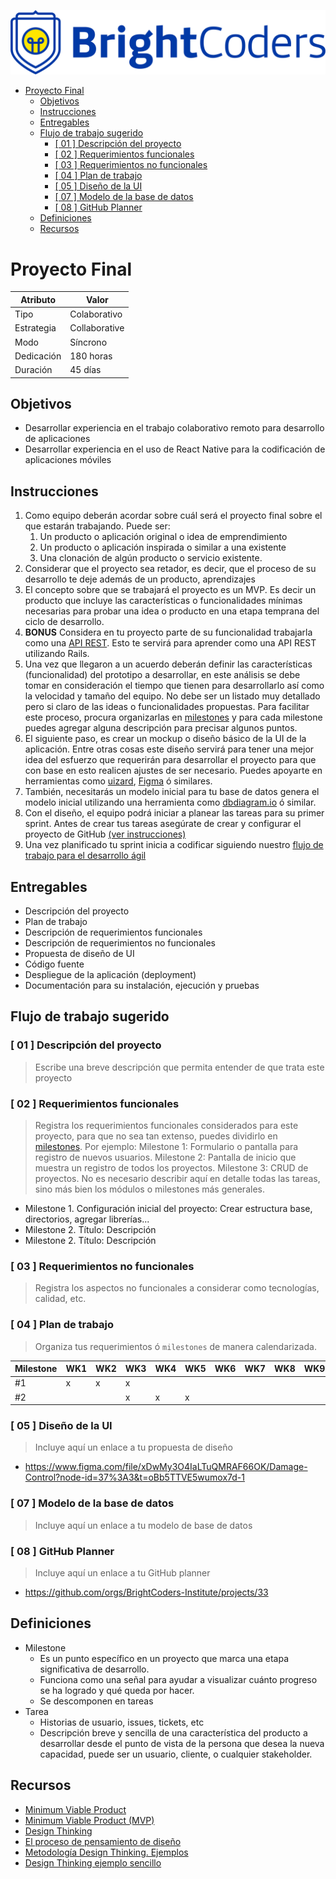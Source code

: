 ![BrightCoders Logo](../img/logo.png)

- [Proyecto Final](#proyecto-final)
  - [Objetivos](#objetivos)
  - [Instrucciones](#instrucciones)
  - [Entregables](#entregables)
  - [Flujo de trabajo sugerido](#flujo-de-trabajo-sugerido)
    - [\[ 01 \] Descripción del proyecto](#-01--descripción-del-proyecto)
    - [\[ 02 \] Requerimientos funcionales](#-02--requerimientos-funcionales)
    - [\[ 03 \] Requerimientos no funcionales](#-03--requerimientos-no-funcionales)
    - [\[ 04 \] Plan de trabajo](#-04--plan-de-trabajo)
    - [\[ 05 \] Diseño de la UI](#-05--diseño-de-la-ui)
    - [\[ 07 \] Modelo de la base de datos](#-07--modelo-de-la-base-de-datos)
    - [\[ 08 \] GitHub Planner](#-08--github-planner)
  - [Definiciones](#definiciones)
  - [Recursos](#recursos)
  
# Proyecto Final

  Atributo |  Valor
 --- | --- |
 Tipo | Colaborativo
 Estrategia | Collaborative
 Modo | Síncrono
 Dedicación | 180 horas
 Duración | 45 días

## Objetivos

- Desarrollar experiencia en el trabajo colaborativo remoto para desarrollo de aplicaciones
- Desarrollar experiencia en el uso de React Native para la codificación de aplicaciones móviles

## Instrucciones

1. Como equipo deberán acordar sobre cuál será el proyecto final sobre el que estarán trabajando. Puede ser:
   1. Un producto o aplicación original o idea de emprendimiento
   2. Un producto o aplicación inspirada o similar a una existente
   3. Una clonación de algún producto o servicio existente.
2. Considerar que el proyecto sea retador, es decir, que el proceso de su desarrollo te deje además de un producto, aprendizajes
3. El concepto sobre que se trabajará el proyecto es un MVP. Es decir un producto que incluye las características o funcionalidades mínimas necesarias para probar una idea o producto en una etapa temprana del ciclo de desarrollo.
4. __BONUS__ Considera en tu proyecto parte de su funcionalidad trabajarla como una [API REST](https://guides.rubyonrails.org/api_app.html). Esto te servirá para aprender como una API REST utilizando Rails.
5. Una vez que llegaron a un acuerdo deberán definir las características (funcionalidad) del prototipo a desarrollar, en este análisis se debe tomar en consideración el tiempo que tienen para desarrollarlo así como la velocidad y tamaño del equipo. No debe ser un listado muy detallado pero si claro de las ideas o funcionalidades propuestas. Para facilitar este proceso, procura organizarlas en [milestones](#definiciones) y para cada milestone puedes agregar alguna descripción para precisar algunos puntos.
6. El siguiente paso, es crear un mockup o diseño básico de la UI de la aplicación. Entre otras cosas este diseño servirá para tener una mejor idea del esfuerzo que requerirán para desarrollar el proyecto para que con base en esto realicen ajustes de ser necesario. Puedes apoyarte en herramientas como [uizard](https://uizard.io/es/), [Figma](https://www.figma.com/) ó similares.
7. También, necesitarás un modelo inicial para tu base de datos genera el modelo inicial utilizando una herramienta como [dbdiagram.io](https://dbdiagram.io/home) ó similar.
8. Con el diseño, el equipo podrá iniciar a planear las tareas para su primer sprint. Antes de crear tus tareas asegúrate de crear y configurar el proyecto de GitHub [(ver instrucciones)](project-planner.md)
9. Una vez planificado tu sprint inicia a codificar siguiendo nuestro [flujo de trabajo para el desarrollo ágil]((workflow.md))

## Entregables

- Descripción del proyecto
- Plan de trabajo
- Descripción de requerimientos funcionales
- Descripción de requerimientos no funcionales
- Propuesta de diseño de UI
- Código fuente
- Despliegue de la aplicación (deployment)
- Documentación para su instalación, ejecución y pruebas

## Flujo de trabajo sugerido

### [ 01 ] Descripción del proyecto

> Escribe una breve descripción que permita entender de que trata este proyecto

### [ 02 ] Requerimientos funcionales

> Registra los requerimientos funcionales considerados para este proyecto, para que no sea tan extenso, puedes dividirlo en [milestones](#definiciones). Por ejemplo: Milestone 1:  Formulario o pantalla para registro de nuevos usuarios. Milestone 2: Pantalla de inicio que muestra un registro de todos los proyectos. Milestone 3: CRUD  de proyectos. No es necesario describir aquí en detalle todas las tareas, sino más bien los módulos o milestones más generales.

- Milestone 1. Configuración inicial del proyecto: Crear estructura base, directorios, agregar librerías...
- Milestone 2. Título: Descripción
- Milestone 2. Título: Descripción

### [ 03 ] Requerimientos no funcionales

> Registra los aspectos no funcionales a considerar como tecnologías, calidad, etc.

### [ 04 ] Plan de trabajo

> Organiza tus requerimientos ó `milestones` de manera calendarizada.

Milestone | WK1 | WK2 | WK3 | WK4 | WK5 | WK6 | WK7 | WK8 | WK9 | WK10 | WK11 | WK12 | WK13 | WK14 | WK15 | WK16
---|---|---|---|---|---|---|---|---|---|---|---|---|---|---|---|---|
 #1 | x | x | x
 #2 |   |   | x | x | x

### [ 05 ] Diseño de la UI

> Incluye aquí un enlace a tu propuesta de diseño
- https://www.figma.com/file/xDwMy3O4IaLTuQMRAF66OK/Damage-Control?node-id=37%3A3&t=oBb5TTVE5wumox7d-1

### [ 07 ] Modelo de la base de datos

> Incluye aquí un enlace a tu modelo de base de datos

### [ 08 ] GitHub Planner

> Incluye aquí un enlace a tu GitHub planner
- https://github.com/orgs/BrightCoders-Institute/projects/33

## Definiciones

- Milestone
  - Es un punto específico en un proyecto que marca una etapa significativa de desarrollo.
  - Funciona como una señal para ayudar a visualizar cuánto progreso se ha logrado y qué queda por hacer.
  - Se descomponen en tareas
- Tarea
  - Historias de usuario, issues, tickets, etc
  - Descripción breve y sencilla de una característica del producto a desarrollar desde el punto de vista de la persona que desea la nueva capacidad, puede ser un usuario, cliente, o cualquier stakeholder.

## Recursos

- [Minimum Viable Product](https://www.agilealliance.org/glossary/mvp/#q=~(infinite~false~filters~(tags~(~'mvp))~searchTerm~'~sort~false~sortDirection~'asc~page~1))
- [Minimum Viable Product (MVP)](https://www.productplan.com/glossary/minimum-viable-product/)
- [Design Thinking](https://www.interaction-design.org/literature/topics/design-thinking)
- [El proceso de pensamiento de diseño](https://www.youtube.com/watch?v=_r0VX-aU_T8)
- [Metodología Design Thinking. Ejemplos](https://www.youtube.com/watch?v=_ul3wfKss58)
- [Design Thinking ejemplo sencillo](https://www.youtube.com/watch?v=_H33tA2-j0s)

